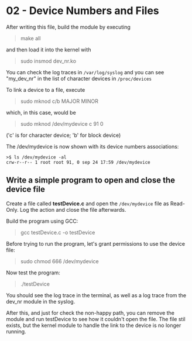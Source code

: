 # 02 - Device Numbers and Files

After writing this file, build the module by executing

> make all

and then load it into the kernel with

> sudo insmod dev_nr.ko

You can check the log traces in `/var/log/syslog` and you can see "my_dev_nr" in the list of character devices in `/proc/devices`

To link a device to a file, execute
> sudo mknod <file> c/b MAJOR MINOR

which, in this case, would be

> sudo mknod /dev/mydevice c 91 0


('c' is for character device; 'b' for block device)

The /dev/mydevice is now shown with its device numbers associations:
```
>$ ls /dev/mydevice -al
crw-r--r-- 1 root root 91, 0 sep 24 17:59 /dev/mydevice
```

## Write a simple program to open and close the device file

Create a file called **testDevice.c** and open the `/dev/mydevice` file as Read-Only. Log the action and close the file afterwards.

Build the program using GCC:

> gcc testDevice.c -o testDevice

Before trying to run the program, let's grant permissions to use the device file:

> sudo chmod 666 /dev/mydevice

Now test the program:

> ./testDevice

You should see the log trace in the terminal, as well as a log trace from the dev_nr module in the syslog.

After this, and just for check the non-happy path, you can remove the module and run testDevice to see how it couldn't open the file. The file stil exists, but the kernel module to handle the link to the device is no longer running.
